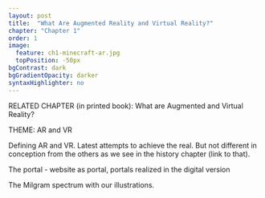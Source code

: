 ```yaml
---
layout: post
title:  "What Are Augmented Reality and Virtual Reality?"
chapter: "Chapter 1"
order: 1
image:
  feature: ch1-minecraft-ar.jpg
  topPosition: -50px
bgContrast: dark
bgGradientOpacity: darker
syntaxHighlighter: no
---
```


RELATED CHAPTER (in printed book): What are Augmented and Virtual Reality?

THEME: AR and VR

Defining AR and VR. Latest attempts to achieve the real. But not different in conception from the others as we see in the history chapter (link to that). 

The portal - website as portal, portals realized in the digital version

The Milgram spectrum with our illustrations. 

<div class="img img--fullContainer img--6xLeading" style="background-image: url({{ site.baseurl_book_img }}milgram.jpg);"></div>
